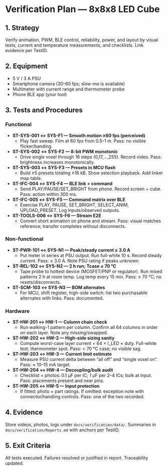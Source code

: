 # Verification Plan — 8x8x8 LED Cube

## 1. Strategy
Verify animation, PWM, BLE control, reliability, power, and layout by visual tests, current and temperature measurements, and checklists. Link evidence per TestID.

## 2. Equipment
- 5 V / 3 A PSU
- Smartphone camera (30–60 fps; slow-mo is available)
- Multimeter with current range and thermometer probe
- Phone BLE app (your tool)

## 3. Tests and Procedures

### Functional
- **ST-SYS-001 ↔ SYS-F1 — Smooth motion ≥60 fps (perceived)**
  - Play fast sweep. Film at 60 fps from 0.5–1 m. Pass: no visible flicker/banding.
- **ST-SYS-002 ↔ SYS-F2 — 8-bit PWM monotonic**
  - Drive single voxel through 16 steps (0,17,…,255). Record video. Pass: brightness increases monotonically.
- **ST-SYS-003 ↔ SYS-F3 — Presets in MCU flash**
  - Build ≥5 presets totaling ≥16 kB. Show selection playback. Add linker map table.
- **ST-IFC-004 ↔ SYS-F4 — BLE link + command**
  - Send PLAY/PAUSE/SET_BRIGHT from phone. Record screen + cube. Pass: action within 300 ms.
- **ST-IFC-005 ↔ SYS-F5 — Command matrix over BLE**
  - Exercise PLAY, PAUSE, SET_BRIGHT, SELECT_ANIM, UPLOAD_PRESET. Log inputs/observed outputs.
- **ST-TOOLS-006 ↔ SYS-F6 — Stream E2E**
  - Convert short animation on phone and stream. Pass: visual matches reference; transfer completes without disconnects.

### Non-functional
- **ST-PWR-101 ↔ SYS-N1 — Peak/steady current ≤ 3.0 A**
  - Put meter in series at PSU output. Run full-white 10 s. Record steady current. Pass: ≤ 3.0 A. Note PSU rating if peaks unknown.
- **ST-REL-102 ↔ SYS-N2 — 2 h run; Tcase ≤ 70 °C**
  - Tape probe to hottest device (MOSFET/PNP or regulator). Run mixed patterns 2 h at room temp. Log temp every 15 min. Pass: ≤ 70 °C; no resets/disconnects.
- **ST-SCM-103 ↔ SYS-N3 — BOM alternates**
  - For MCU, shift register, high-side switch: list two purchasable alternates with links. Pass: documented.

### Hardware
- **ST-HW-201 ↔ HW-1 — Column chain check**
  - Run walking-1 pattern per column. Confirm all 64 columns in order on each layer. Note any missing/swapped.
- **ST-HW-202 ↔ HW-2 — High-side sizing sanity**
  - Compute worst-case layer current = 64 × I_LED × duty. Full-white test; thermometer spot. Pass: < 70 °C case; no visible sag.
- **ST-HW-203 ↔ HW-3 — Current limit estimate**
  - Measure PSU current delta between “all off” and “single voxel on”. Pass: ≈ 10–15 mA target.
- **ST-HW-204 ↔ HW-4 — Decoupling/bulk audit**
  - Checklist + photos: 0.1 µF per IC; 1 µF per 2–4 ICs; bulk at input. Pass: placements present and near pins.
- **ST-HW-205 ↔ HW-5 — Input protection**
  - If fitted: photo + part ratings. If omitted: exception note with connector/handling controls. Pass: one of the two recorded.

## 4. Evidence
Store videos, photos, logs under `docs/verification/data/`. Summaries in `docs/verification/Reports.md` with anchors per TestID.

## 5. Exit Criteria
All tests executed. Failures resolved or justified in report. Traceability updated.

